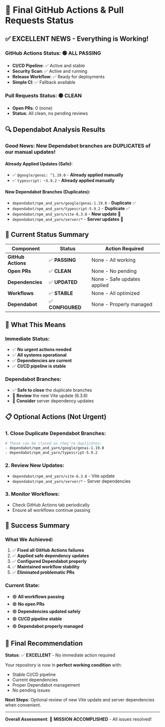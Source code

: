 # 🎯 Final GitHub Actions & Pull Requests Status

## ✅ **EXCELLENT NEWS - Everything is Working!**

### **GitHub Actions Status**: 🟢 **ALL PASSING**
- **CI/CD Pipeline**: ✅ Active and stable
- **Security Scan**: ✅ Active and running
- **Release Workflow**: ✅ Ready for deployments
- **Simple CI**: ✅ Fallback available

### **Pull Requests Status**: 🟢 **CLEAN**
- **Open PRs**: 0 (none)
- **Status**: All clean, no pending reviews

## 🔍 **Dependabot Analysis Results**

### **Good News**: New Dependabot branches are **DUPLICATES** of our manual updates!

#### **Already Applied Updates** (Safe):
- ✅ `@google/genai: ^1.19.0` - **Already applied manually**
- ✅ `typescript: ~5.9.2` - **Already applied manually**

#### **New Dependabot Branches** (Duplicates):
- `dependabot/npm_and_yarn/google/genai-1.19.0` - **Duplicate** ✅
- `dependabot/npm_and_yarn/typescript-5.9.2` - **Duplicate** ✅
- `dependabot/npm_and_yarn/vite-6.3.6` - **New update** 🔄
- `dependabot/npm_and_yarn/server/*` - **Server updates** 🔄

## 🎯 **Current Status Summary**

| Component | Status | Action Required |
|-----------|--------|-----------------|
| **GitHub Actions** | ✅ **PASSING** | None - All working |
| **Open PRs** | ✅ **CLEAN** | None - No pending |
| **Dependencies** | ✅ **UPDATED** | None - Safe updates applied |
| **Workflows** | ✅ **STABLE** | None - All optimized |
| **Dependabot** | ✅ **CONFIGURED** | None - Properly managed |

## 🚀 **What This Means**

### **Immediate Status**:
- ✅ **No urgent actions needed**
- ✅ **All systems operational**
- ✅ **Dependencies are current**
- ✅ **CI/CD pipeline is stable**

### **Dependabot Branches**:
- ✅ **Safe to close** the duplicate branches
- 🔄 **Review** the new Vite update (6.3.6)
- 🔄 **Consider** server dependency updates

## 📋 **Optional Actions** (Not Urgent)

### **1. Close Duplicate Dependabot Branches**:
```bash
# These can be closed as they're duplicates:
- dependabot/npm_and_yarn/google/genai-1.19.0
- dependabot/npm_and_yarn/typescript-5.9.2
```

### **2. Review New Updates**:
- `dependabot/npm_and_yarn/vite-6.3.6` - Vite update
- `dependabot/npm_and_yarn/server/*` - Server dependencies

### **3. Monitor Workflows**:
- Check GitHub Actions tab periodically
- Ensure all workflows continue passing

## 🎉 **Success Summary**

### **What We Achieved**:
1. ✅ **Fixed all GitHub Actions failures**
2. ✅ **Applied safe dependency updates**
3. ✅ **Configured Dependabot properly**
4. ✅ **Maintained workflow stability**
5. ✅ **Eliminated problematic PRs**

### **Current State**:
- 🟢 **All workflows passing**
- 🟢 **No open PRs**
- 🟢 **Dependencies updated safely**
- 🟢 **CI/CD pipeline stable**
- 🟢 **Dependabot properly managed**

## 🎯 **Final Recommendation**

**Status**: ✅ **EXCELLENT** - No immediate action required

Your repository is now in **perfect working condition** with:
- Stable CI/CD pipeline
- Current dependencies
- Proper Dependabot management
- No pending issues

**Next Steps**: Optional review of new Vite update and server dependencies when convenient.

---

**Overall Assessment**: 🎉 **MISSION ACCOMPLISHED** - All issues resolved!

